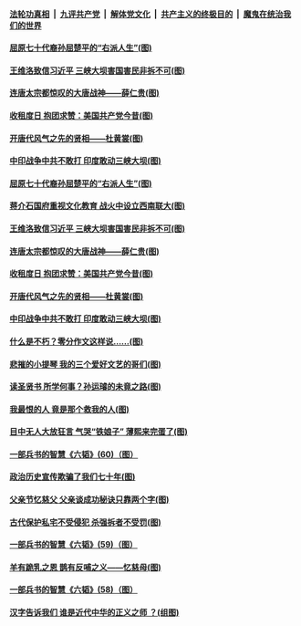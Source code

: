 

####  [法轮功真相](../../../../basic/blob/master/README.md?t=06260731) &nbsp;|&nbsp; [九评共产党](../../../../9ping.md/blob/master/README.md?t=06260731) &nbsp;|&nbsp; [解体党文化](../../../../jtdwh.md/blob/master/README.md?t=06260731)  &nbsp;|&nbsp; [共产主义的终极目的](../../../../gczydzjmd.md/blob/master/README.md?t=06260731) &nbsp;|&nbsp; [魔鬼在统治我们的世界](../../../../mgztzwmdsj.md/blob/master/README.md?t=06260731) 

#### [屈原七十代裔孙屈楚平的“右派人生”(图)](../pages/p6/936524.md?t=06260731) 

#### [王维洛致信习近平 三峡大坝害国害民非拆不可(图)](../pages/p6/937509.md?t=06260731) 

#### [连唐太宗都惊叹的大唐战神——薛仁贵(图)](../pages/p6/936527.md?t=06260731) 

#### [收租度日 抱团求赞：美国共产党今昔(图)](../pages/p6/937312.md?t=06260731) 

#### [开唐代风气之先的贤相——杜黄裳(图)](../pages/p6/932911.md?t=06260731) 

#### [中印战争中共不敢打 印度敢动三峡大坝(图)](../pages/p6/937491.md?t=06260731) 

#### [屈原七十代裔孙屈楚平的“右派人生”(图)](../pages/p6/936524.md?t=06260731) 

#### [蒋介石国府重视文化教育 战火中设立西南联大(图)](../pages/p6/937070.md?t=06260731) 

#### [王维洛致信习近平 三峡大坝害国害民非拆不可(图)](../pages/p6/937509.md?t=06260731) 

#### [连唐太宗都惊叹的大唐战神——薛仁贵(图)](../pages/p6/936527.md?t=06260731) 

#### [收租度日 抱团求赞：美国共产党今昔(图)](../pages/p6/937312.md?t=06260731) 

#### [开唐代风气之先的贤相——杜黄裳(图)](../pages/p6/932911.md?t=06260731) 

#### [中印战争中共不敢打 印度敢动三峡大坝(图)](../pages/p6/937491.md?t=06260731) 

#### [什么是不朽？零分作文这样说……(图)](../pages/p6/937290.md?t=06260731) 

#### [悲摧的小提琴 我的三个爱好文艺的哥们(图)](../pages/p6/937171.md?t=06260731) 

#### [读圣贤书 所学何事？孙运璿的未竟之路(图)](../pages/p6/934952.md?t=06260731) 

#### [我最恨的人 竟是那个救我的人(图)](../pages/p6/937293.md?t=06260731) 

#### [目中无人大放狂言 气哭“铁娘子” 薄熙来完蛋了(图)](../pages/p6/936525.md?t=06260731) 

#### [一部兵书的智慧《六韬》(60)（图）](../pages/p6/931159.md?t=06260731) 

#### [政治历史宣传欺骗了我们七十年(图)](../pages/p6/937285.md?t=06260731) 

#### [父亲节忆慈父 父亲谈成功秘诀只靠两个字(图)](../pages/p6/934146.md?t=06260731) 

#### [古代保护私宅不受侵犯 杀强拆者不受罚(图)](../pages/p6/936439.md?t=06260731) 

#### [一部兵书的智慧《六韬》(59)（图）](../pages/p6/931156.md?t=06260731) 

#### [羊有跪乳之恩 鹊有反哺之义——忆慈母(图)](../pages/p6/934144.md?t=06260731) 

#### [一部兵书的智慧《六韬》(58)（图）](../pages/p6/931154.md?t=06260731) 

#### [汉字告诉我们 谁是近代中华的正义之师 ？(组图)](../pages/p6/936846.md?t=06260731) 

